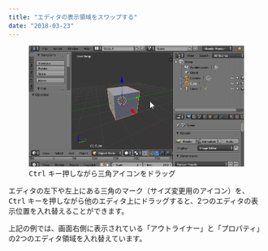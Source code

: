```yaml
---
title: "エディタの表示領域をスワップする"
date: "2018-03-23"
---
```


<figure>
  <img src="swap-editors.gif" />
  <figcaption><kbd>Ctrl</kbd> キー押しながら三角アイコンをドラッグ</figcaption>
</figure>

エディタの左下や左上にある三角のマーク（サイズ変更用のアイコン）を、<kbd>Ctrl</kbd> キーを押しながら他のエディタ上にドラッグすると、2つのエディタの表示位置を入れ替えることができます。

上記の例では、画面右側に表示されている「アウトライナー」と「プロパティ」の2つのエディタ領域を入れ替えています。

